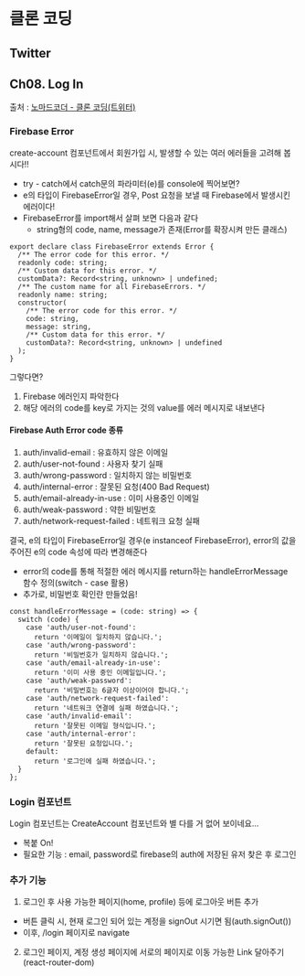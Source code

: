# 클론 코딩

## Twitter

## Ch08. Log In

출처 : [노마드코더 - 클론 코딩(트위터)](https://nomadcoders.co/nwitter/)

### Firebase Error

create-account 컴포넌트에서 회원가입 시, 발생할 수 있는 여러 에러들을 고려해 봅시다!!

- try - catch에서 catch문의 파라미터(e)를 console에 찍어보면?
- e의 타입이 FirebaseError일 경우, Post 요청을 보낼 때 Firebase에서 발생시킨 에러이다!
- FirebaseError를 import해서 살펴 보면 다음과 같다
  - string형의 code, name, message가 존재(Error를 확장시켜 만든 클래스)

```tsx
export declare class FirebaseError extends Error {
  /** The error code for this error. */
  readonly code: string;
  /** Custom data for this error. */
  customData?: Record<string, unknown> | undefined;
  /** The custom name for all FirebaseErrors. */
  readonly name: string;
  constructor(
    /** The error code for this error. */
    code: string,
    message: string,
    /** Custom data for this error. */
    customData?: Record<string, unknown> | undefined
  );
}
```

그렇다면?

1. Firebase 에러인지 파악한다
2. 해당 에러의 code를 key로 가지는 것의 value를 에러 메시지로 내보낸다

#### Firebase Auth Error code 종류

1. auth/invalid-email : 유효하지 않은 이메일
2. auth/user-not-found : 사용자 찾기 실패
3. auth/wrong-password : 일치하지 않는 비밀번호
4. auth/internal-error : 잘못된 요청(400 Bad Request)
5. auth/email-already-in-use : 이미 사용중인 이메일
6. auth/weak-password : 약한 비밀번호
7. auth/network-request-failed : 네트워크 요청 실패

결국, e의 타입이 FirebaseError일 경우(e instanceof FirebaseError), error의 값을 주어진 e의 code 속성에 따라 변경해준다

- error의 code를 통해 적절한 에러 메시지를 return하는 handleErrorMessage 함수 정의(switch - case 활용)
- 추가로, 비밀번호 확인란 만들었음!

```tsx
const handleErrorMessage = (code: string) => {
  switch (code) {
    case 'auth/user-not-found':
      return '이메일이 일치하지 않습니다.';
    case 'auth/wrong-password':
      return '비밀번호가 일치하지 않습니다.';
    case 'auth/email-already-in-use':
      return '이미 사용 중인 이메일입니다.';
    case 'auth/weak-password':
      return '비밀번호는 6글자 이상이어야 합니다.';
    case 'auth/network-request-failed':
      return '네트워크 연결에 실패 하였습니다.';
    case 'auth/invalid-email':
      return '잘못된 이메일 형식입니다.';
    case 'auth/internal-error':
      return '잘못된 요청입니다.';
    default:
      return '로그인에 실패 하였습니다.';
  }
};
```

### Login 컴포넌트

Login 컴포넌트는 CreateAccount 컴포넌트와 별 다를 거 없어 보이네요...

- 복붙 On!
- 필요한 기능 : email, password로 firebase의 auth에 저장된 유저 찾은 후 로그인

### 추가 기능

1. 로그인 후 사용 가능한 페이지(home, profile) 등에 로그아웃 버튼 추가

- 버튼 클릭 시, 현재 로그인 되어 있는 계정을 signOut 시기면 됨(auth.signOut())
- 이후, /login 페이지로 navigate

2. 로그인 페이지, 계정 생성 페이지에 서로의 페이지로 이동 가능한 Link 달아주기(react-router-dom)
